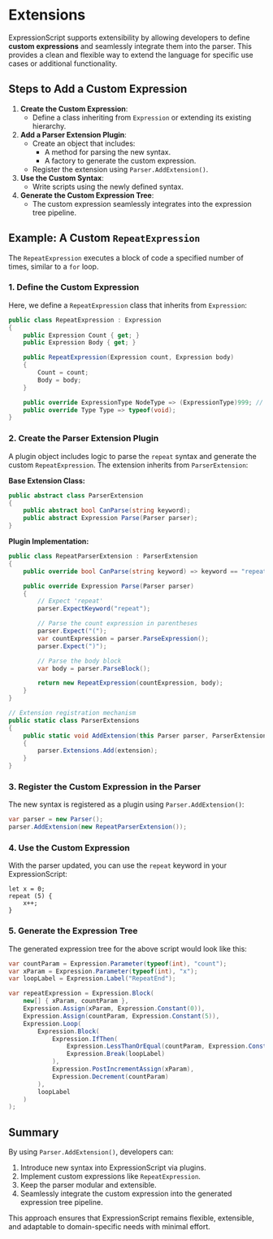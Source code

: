 # Extensions

ExpressionScript supports extensibility by allowing developers to define **custom expressions** and seamlessly integrate them into the parser. This provides a clean and flexible way to extend the language for specific use cases or additional functionality.

## **Steps to Add a Custom Expression**

1. **Create the Custom Expression**:
   - Define a class inheriting from `Expression` or extending its existing hierarchy.
2. **Add a Parser Extension Plugin**:
   - Create an object that includes:
     - A method for parsing the new syntax.
     - A factory to generate the custom expression.
   - Register the extension using `Parser.AddExtension()`.
3. **Use the Custom Syntax**:
   - Write scripts using the newly defined syntax.
4. **Generate the Custom Expression Tree**:
   - The custom expression seamlessly integrates into the expression tree pipeline.


## **Example: A Custom `RepeatExpression`**

The `RepeatExpression` executes a block of code a specified number of times, similar to a `for` loop.

### **1. Define the Custom Expression**

Here, we define a `RepeatExpression` class that inherits from `Expression`:

```csharp
public class RepeatExpression : Expression
{
    public Expression Count { get; }
    public Expression Body { get; }

    public RepeatExpression(Expression count, Expression body)
    {
        Count = count;
        Body = body;
    }

    public override ExpressionType NodeType => (ExpressionType)999; // Custom node type
    public override Type Type => typeof(void);
}
```

### **2. Create the Parser Extension Plugin**

A plugin object includes logic to parse the `repeat` syntax and generate the custom `RepeatExpression`. The extension inherits from `ParserExtension`:

**Base Extension Class:**

```csharp
public abstract class ParserExtension
{
    public abstract bool CanParse(string keyword);
    public abstract Expression Parse(Parser parser);
}
```

**Plugin Implementation:**

```csharp
public class RepeatParserExtension : ParserExtension
{
    public override bool CanParse(string keyword) => keyword == "repeat";

    public override Expression Parse(Parser parser)
    {
        // Expect 'repeat'
        parser.ExpectKeyword("repeat");

        // Parse the count expression in parentheses
        parser.Expect("(");
        var countExpression = parser.ParseExpression();
        parser.Expect(")");

        // Parse the body block
        var body = parser.ParseBlock();

        return new RepeatExpression(countExpression, body);
    }
}

// Extension registration mechanism
public static class ParserExtensions
{
    public static void AddExtension(this Parser parser, ParserExtension extension)
    {
        parser.Extensions.Add(extension);
    }
}
```

### **3. Register the Custom Expression in the Parser**

The new syntax is registered as a plugin using `Parser.AddExtension()`:

```csharp
var parser = new Parser();
parser.AddExtension(new RepeatParserExtension());
```

### **4. Use the Custom Expression**

With the parser updated, you can use the `repeat` keyword in your ExpressionScript:

```plaintext
let x = 0;
repeat (5) {
    x++;
}
```

### **5. Generate the Expression Tree**

The generated expression tree for the above script would look like this:

```csharp
var countParam = Expression.Parameter(typeof(int), "count");
var xParam = Expression.Parameter(typeof(int), "x");
var loopLabel = Expression.Label("RepeatEnd");

var repeatExpression = Expression.Block(
    new[] { xParam, countParam },
    Expression.Assign(xParam, Expression.Constant(0)),
    Expression.Assign(countParam, Expression.Constant(5)),
    Expression.Loop(
        Expression.Block(
            Expression.IfThen(
                Expression.LessThanOrEqual(countParam, Expression.Constant(0)),
                Expression.Break(loopLabel)
            ),
            Expression.PostIncrementAssign(xParam),
            Expression.Decrement(countParam)
        ),
        loopLabel
    )
);
```

## **Summary**

By using `Parser.AddExtension()`, developers can:

1. Introduce new syntax into ExpressionScript via plugins.
2. Implement custom expressions like `RepeatExpression`.
3. Keep the parser modular and extensible.
4. Seamlessly integrate the custom expression into the generated expression tree pipeline.

This approach ensures that ExpressionScript remains flexible, extensible, and adaptable to domain-specific needs with minimal effort.



